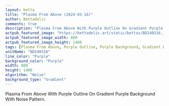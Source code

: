 ```yaml
---
layout: betta
title: "Plasma From Above (2024-03-16)"
author: Bettadelic
comments: true
description: "Plasma From Above With Purple Outline On Gradient Purple Background With Noise Pattern."
actpub_featured_image: "https://bettadelic.art/static/bettas/BD240316.jpg"
actpub_featured_image_width: 800
actpub_featured_image_height: 1400
tags: [Plasma From Above, Purple Outline, Purple Background, Gradient Background Pattern, Noise Pattern, March 2024]
unitName: "BD240316"
line_color: "Purple"
background_color: "Purple"
width: 800
height: 1400
algorithm: "Noise"
background_type: "Gradient"
---
```


Plasma From Above With Purple Outline On Gradient Purple Background With Noise Pattern.
